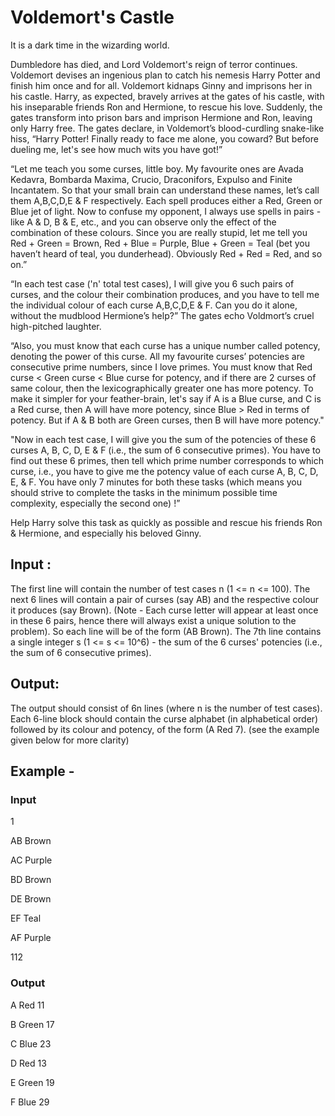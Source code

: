 # Voldemort's Castle
It is a dark time in the wizarding world.

Dumbledore has died, and Lord Voldemort's reign of terror continues. Voldemort devises an ingenious plan to catch his nemesis Harry Potter and finish him once and for all. Voldemort kidnaps Ginny and imprisons her in his castle. Harry, as expected, bravely arrives at the gates of his castle, with his inseparable friends Ron and Hermione, to rescue his love. Suddenly, the gates transform into prison bars and imprison Hermione and Ron, leaving only Harry free. The gates declare, in Voldemort’s blood-curdling snake-like hiss, “Harry Potter! Finally ready to face me alone, you coward? But before dueling me, let's see how much wits you have got!”

“Let me teach you some curses, little boy. My favourite ones are Avada Kedavra, Bombarda Maxima, Crucio, Draconifors, Expulso and Finite Incantatem. So that your small brain can understand these names, let’s call them A,B,C,D,E & F respectively. Each spell produces either a Red, Green or Blue jet of light. Now to confuse my opponent, I always use spells in pairs - like A & D, B & E, etc., and you can observe only the effect of the combination of these colours. Since you are really stupid, let me tell you Red + Green = Brown, Red + Blue = Purple, Blue + Green = Teal (bet you haven’t heard of teal, you dunderhead). Obviously Red + Red = Red, and so on.”

“In each test case ('n' total test cases), I will give you 6 such pairs of curses, and the colour their combination produces, and you have to tell me the individual colour of each curse A,B,C,D,E & F. Can you do it alone, without the mudblood Hermione’s help?” The gates echo Voldmort’s cruel high-pitched laughter.

“Also, you must know that each curse has a unique number called potency, denoting the power of this curse. All my favourite curses’ potencies are consecutive prime numbers, since I love primes. You must know that Red curse < Green curse < Blue curse for potency, and if there are 2 curses of same colour, then the lexicographically greater one has more potency. To make it simpler for your feather-brain, let's say if A is a Blue curse, and C is a Red curse, then A will have more potency, since Blue > Red in terms of potency. But if A & B both are Green curses, then B will have more potency."

"Now in each test case, I will give you the sum of the potencies of these 6 curses A, B, C, D, E & F (i.e., the sum of 6 consecutive primes). You have to find out these 6 primes, then tell which prime number corresponds to which curse, i.e., you have to give me the potency value of each curse A, B, C, D, E, & F. You have only 7 minutes for both these tasks (which means you should strive to complete the tasks in the minimum possible time complexity, especially the second one) !”

Help Harry solve this task as quickly as possible and rescue his friends Ron & Hermione, and especially his beloved Ginny.

## Input : 
The first line will contain the number of test cases n (1 <= n <= 100). The next 6 lines will contain a pair of curses (say AB) and the respective colour it produces (say Brown). (Note - Each curse letter will appear at least once in these 6 pairs, hence there will always exist a unique solution to the problem). So each line will be of the form (AB Brown). The 7th line contains a single integer s (1 <= s <= 10^6) - the sum of the 6 curses' potencies (i.e., the sum of 6 consecutive primes).

## Output: 
The output should consist of 6n lines (where n is the number of test cases). Each 6-line block should contain the curse alphabet (in alphabetical order) followed by its colour and potency, of the form (A Red 7). (see the example given below for more clarity)

## Example - 
### Input
1

AB Brown

AC Purple

BD Brown

DE Brown

EF Teal

AF Purple

112

### Output
A Red 11

B Green 17

C Blue 23

D Red 13

E Green 19

F Blue 29
